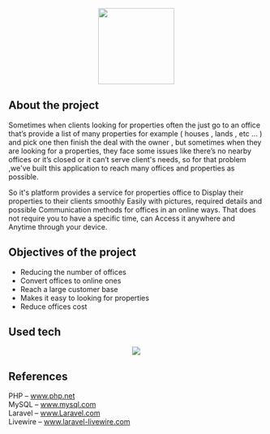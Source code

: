 <p align="center"><img src="https://b.top4top.io/p_2418d9dxg1.png" width="150"></a></p>

## About the project

Sometimes when clients looking for properties often the just go to an office that’s provide a list of many properties for example ( houses , lands , etc … ) and pick one then finish the deal with the owner , but sometimes when they are looking for a properties, they face some issues like there’s no nearby offices or it’s closed or it can’t serve client's needs, so for that problem ,we've built this application to reach many offices and properties as possible.

So it's platform provides a service for properties office to Display their properties to their clients smoothly Easily with pictures, required details and possible Communication methods for offices in an online ways. That does not require you to have a specific time, can Access it anywhere and 
Anytime through your device.


## Objectives of the project
<ul>
<li>Reducing the number of offices</li>
<li>Convert offices to online ones</li>
<li>Reach a large customer base</li>
<li>Makes it easy to looking for properties</li>
<li>Reduce offices cost</li>
</ul>


## Used tech

<p align="center">
<img src="https://f.top4top.io/p_2418c59vp1.png">
</p>

## References
PHP – www.php.net
<br>
MySQL – www.mysql.com
<br>
Laravel – www.Laravel.com
<br>
Livewire – www.laravel-livewire.com
